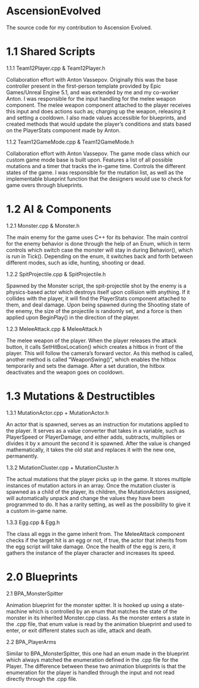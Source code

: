 # AscensionEvolved
The source code for my contribution to Ascension Evolved.
# 1.1 Shared Scripts

1.1.1 Team12Player.cpp & Team12Player.h

Collaboration effort with Anton Vassepov. Originally this was the base controller present in the first-person template provided by Epic Games/Unreal Engine 5.1, and was extended by me and my co-worker Anton. I was responsible for the input handling for the melee weapon component. The melee weapon component attached to the player receives this input and does actions such as; charging up the weapon, releasing it and setting a cooldown. I also made values accessible for blueprints, and created methods that would update the player’s conditions and stats based on the PlayerStats component made by Anton.

1.1.2 Team12GameMode.cpp & Team12GameMode.h

Collaboration effort with Anton Vassepov. The game mode class which our custom game mode base is built upon. Features a list of all possible mutations and a timer that tracks the in-game time. Controls the different states of the game. I was responsible for the mutation list, as well as the implementable blueprint function that the designers would use to check for game overs through blueprints.

# 1.2 AI & Components

1.2.1 Monster.cpp & Monster.h

The main enemy for the game uses C++ for its behavior. The main control for the enemy behavior is done through the help of an Enum, which in term controls which switch case the monster will stay in during Behavior(), which is run in Tick(). Depending on the enum, it switches back and forth between different modes, such as idle, hunting, shooting or dead.

1.2.2 SpitProjectile.cpp & SpitProjectile.h

Spawned by the Monster script, the spit-projectile shot by the enemy is a physics-based actor which destroys itself upon collision with anything. If it collides with the player, it will find the PlayerStats component attached to them, and deal damage. Upon being spawned during the Shooting state of the enemy, the size of the projectile is randomly set, and a force is then applied upon BeginPlay() in the direction of the player.

1.2.3 MeleeAttack.cpp & MeleeAttack.h

The melee weapon of the player. When the player releases the attack button, it calls SetHitBoxLocation() which creates a hitbox in front of the player. This will follow the camera’s forward vector. As this method is called, another method is called “WeaponSwing()”, which enables the hitbox temporarily and sets the damage. After a set duration, the hitbox deactivates and the weapon goes on cooldown.

# 1.3 Mutations & Destructibles

1.3.1 MutationActor.cpp + MutationActor.h

An actor that is spawned, serves as an instruction for mutations applied to the player. It serves as a value converter that takes in a variable, such as PlayerSpeed or PlayerDamage, and either adds, subtracts, multiplies or divides it by x amount the second it is spawned. After the value is changed mathematically, it takes the old stat and replaces it with the new one, permanently.

1.3.2 MutationCluster.cpp + MutationCluster.h

The actual mutations that the player picks up in the game. It stores multiple instances of mutation actors in an array. Once the mutation cluster is spawned as a child of the player, its children, the MutationActors assigned, will automatically unpack and change the values they have been programmed to do. It has a rarity setting, as well as the possibility to give it a custom in-game name.

1.3.3 Egg.cpp & Egg.h

The class all eggs in the game inherit from. The MeleeAttack component checks if the target hit is an egg or not, if true, the actor that inherits from the egg script will take damage. Once the health of the egg is zero, it gathers the instance of the player character and increases its speed.

# 2.0 Blueprints

2.1 BPA_MonsterSpitter

Animation blueprint for the monster spitter. It is hooked up using a state-machine which is controlled by an enum that matches the state of the monster in its inherited Monster.cpp class. As the monster enters a state in the .cpp file, that enum value is read by the animation blueprint and used to enter, or exit different states such as idle, attack and death.

2.2 BPA_PlayerArms

Similar to BPA_MonsterSpitter, this one had an enum made in the blueprint which always matched the enumeration defined in the .cpp file for the Player. The difference between these two animation blueprints is that the enumeration for the player is handled through the input and not read directly through the .cpp file.
